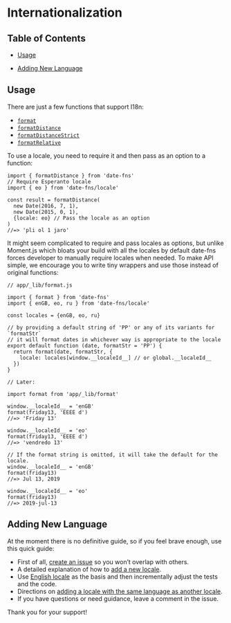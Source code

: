 Internationalization
====================

Table of Contents
-----------------

-   [Usage](#usage)

-   [Adding New Language](#adding-new-language)

Usage
-----

There are just a few functions that support I18n:

-   [`format`](https://date-fns.org/docs/format)
-   [`formatDistance`](https://date-fns.org/docs/formatDistance)
-   [`formatDistanceStrict`](https://date-fns.org/docs/formatDistanceStrict)
-   [`formatRelative`](https://date-fns.org/docs/formatRelative)

To use a locale, you need to require it and then pass as an option to a function:

    import { formatDistance } from 'date-fns'
    // Require Esperanto locale
    import { eo } from 'date-fns/locale'

    const result = formatDistance(
      new Date(2016, 7, 1),
      new Date(2015, 0, 1),
      {locale: eo} // Pass the locale as an option
    )
    //=> 'pli ol 1 jaro'

It might seem complicated to require and pass locales as options, but unlike Moment.js which bloats your build with all the locales by default date-fns forces developer to manually require locales when needed. To make API simple, we encourage you to write tiny wrappers and use those instead of original functions:

    // app/_lib/format.js

    import { format } from 'date-fns'
    import { enGB, eo, ru } from 'date-fns/locale'

    const locales = {enGB, eo, ru}

    // by providing a default string of 'PP' or any of its variants for `formatStr`
    // it will format dates in whichever way is appropriate to the locale
    export default function (date, formatStr = 'PP') {
      return format(date, formatStr, {
        locale: locales[window.__localeId__] // or global.__localeId__
      })
    }

    // Later:

    import format from 'app/_lib/format'

    window.__localeId__ = 'enGB'
    format(friday13, 'EEEE d')
    //=> 'Friday 13'

    window.__localeId__ = 'eo'
    format(friday13, 'EEEE d')
    //=> 'vendredo 13'

    // If the format string is omitted, it will take the default for the locale.
    window.__localeId__ = 'enGB'
    format(friday13)
    //=> Jul 13, 2019

    window.__localeId__ = 'eo'
    format(friday13)
    //=> 2019-jul-13

Adding New Language
-------------------

At the moment there is no definitive guide, so if you feel brave enough, use this quick guide:

-   First of all, [create an issue](https://github.com/date-fns/date-fns/issues/new?title=XXX%20language%20support) so you won’t overlap with others.
-   A detailed explanation of how to [add a new locale](https://github.com/date-fns/date-fns/blob/master/docs/i18nContributionGuide.md#adding-a-new-locale).
-   Use [English locale](https://github.com/date-fns/date-fns/tree/master/src/locale/en-US) as the basis and then incrementally adjust the tests and the code.
-   Directions on [adding a locale with the same language as another locale](https://github.com/date-fns/date-fns/blob/master/docs/i18nContributionGuide.md#creating-a-locale-with-the-same-language-as-another-locale).
-   If you have questions or need guidance, leave a comment in the issue.

Thank you for your support!

